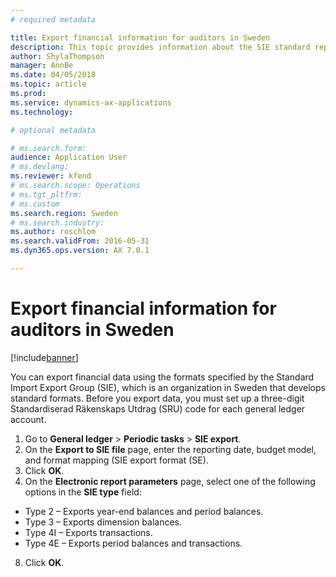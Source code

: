```yaml
---
# required metadata

title: Export financial information for auditors in Sweden
description: This topic provides information about the SIE standard report for Sweden.
author: ShylaThompson
manager: AnnBe
ms.date: 04/05/2018
ms.topic: article
ms.prod: 
ms.service: dynamics-ax-applications
ms.technology: 

# optional metadata

# ms.search.form:
audience: Application User
# ms.devlang: 
ms.reviewer: kfend
# ms.search.scope: Operations
# ms.tgt_pltfrm: 
# ms.custom
ms.search.region: Sweden
# ms.search.industry: 
ms.author: roschlom
ms.search.validFrom: 2016-05-31
ms.dyn365.ops.version: AX 7.0.1

---
```


# Export financial information for auditors in Sweden

[!include[banner](../includes/banner.md)]

You can export financial data using the formats specified by the Standard Import Export Group (SIE), which is an organization in Sweden that develops standard formats. Before you export data, you must set up a three-digit Standardiserad Räkenskaps Utdrag (SRU) code for each general ledger account. 

1. Go to **General ledger** > **Periodic tasks** > **SIE export**. 
2. On the **Export to SIE file** page, enter the reporting date, budget model, and format mapping (SIE export format (SE). 
3. Click **OK**. 
4. On the **Electronic report parameters** page, select one of the following options in the **SIE type** field: 
  - Type 2 – Exports year-end balances and period balances. 
  - Type 3 – Exports dimension balances. 
  - Type 4I – Exports transactions. 
  - Type 4E – Exports period balances and transactions. 
8. Click **OK**. 
